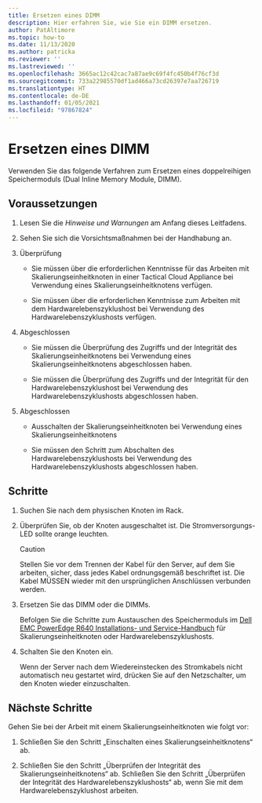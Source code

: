 ```yaml
---
title: Ersetzen eines DIMM
description: Hier erfahren Sie, wie Sie ein DIMM ersetzen.
author: PatAltimore
ms.topic: how-to
ms.date: 11/13/2020
ms.author: patricka
ms.reviewer: ''
ms.lastreviewed: ''
ms.openlocfilehash: 3665ac12c42cac7a87ae9c69f4fc450b4f76cf3d
ms.sourcegitcommit: 733a22985570df1ad466a73cd26397e7aa726719
ms.translationtype: HT
ms.contentlocale: de-DE
ms.lasthandoff: 01/05/2021
ms.locfileid: "97867824"
---
```

# <a name="replacing-a-dimm"></a>Ersetzen eines DIMM

Verwenden Sie das folgende Verfahren zum Ersetzen eines doppelreihigen Speichermoduls (Dual Inline Memory Module, DIMM).

## <a name="prerequisites"></a>Voraussetzungen

1.  Lesen Sie die *Hinweise und Warnungen* am Anfang dieses Leitfadens.

2.  Sehen Sie sich die Vorsichtsmaßnahmen bei der Handhabung an.

3.  Überprüfung

    -   Sie müssen über die erforderlichen Kenntnisse für das Arbeiten mit Skalierungseinheitknoten in einer Tactical Cloud Appliance bei Verwendung eines Skalierungseinheitknotens verfügen.

    -   Sie müssen über die erforderlichen Kenntnisse zum Arbeiten mit dem Hardwarelebenszyklushost bei Verwendung des Hardwarelebenszyklushosts verfügen.

4.  Abgeschlossen

    -   Sie müssen die Überprüfung des Zugriffs und der Integrität des Skalierungseinheitknotens bei Verwendung eines Skalierungseinheitknotens abgeschlossen haben.

    -   Sie müssen die Überprüfung des Zugriffs und der Integrität für den Hardwarelebenszyklushost bei Verwendung des Hardwarelebenszyklushosts abgeschlossen haben.

5.  Abgeschlossen

    -   Ausschalten der Skalierungseinheitknoten bei Verwendung eines Skalierungseinheitknotens

    -   Sie müssen den Schritt zum Abschalten des Hardwarelebenszyklushosts bei Verwendung des Hardwarelebenszyklushosts abgeschlossen haben.

## <a name="steps"></a>Schritte

1.  Suchen Sie nach dem physischen Knoten im Rack.

2.  Überprüfen Sie, ob der Knoten ausgeschaltet ist. Die Stromversorgungs-LED sollte orange leuchten.

    > [!CAUTION]
    > Stellen Sie vor dem Trennen der Kabel für den Server, auf dem Sie arbeiten, sicher, dass jedes Kabel ordnungsgemäß beschriftet ist. Die Kabel MÜSSEN wieder mit den ursprünglichen Anschlüssen verbunden werden.
    
3.  Ersetzen Sie das DIMM oder die DIMMs.

    Befolgen Sie die Schritte zum Austauschen des Speichermoduls im [Dell EMC PowerEdge R640 Installations- und Service-Handbuch](https://www.dell.com/support/manuals/us/en/04/poweredge-r640/per640_ism_pub/dell-emc-poweredge-r640-overview?guid=guid-f39be9ba-158c-45e3-b8b1-f07bb750d6d4) für Skalierungseinheitknoten oder Hardwarelebenszyklushosts.
    
4.  Schalten Sie den Knoten ein.

    Wenn der Server nach dem Wiedereinstecken des Stromkabels nicht automatisch neu gestartet wird, drücken Sie auf den Netzschalter, um den Knoten wieder einzuschalten.
    
## <a name="next-steps"></a>Nächste Schritte

Gehen Sie bei der Arbeit mit einem Skalierungseinheitknoten wie folgt vor:

1.  Schließen Sie den Schritt „Einschalten eines Skalierungseinheitknotens“ ab.

2.  Schließen Sie den Schritt „Überprüfen der Integrität des Skalierungseinheitknotens“ ab. Schließen Sie den Schritt „Überprüfen der Integrität des Hardwarelebenszyklushosts“ ab, wenn Sie mit dem Hardwarelebenszyklushost arbeiten.
    
